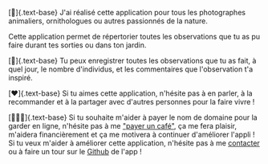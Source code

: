 ---
---

[🦌]{.text-base} J'ai réalisé cette application pour tous les photographes animaliers, ornithologues ou autres passionnés de la nature.

Cette application permet de répertorier toutes les observations que tu as pu faire durant tes sorties ou dans ton
jardin.

[📱]{.text-base} Tu peux enregistrer toutes les observations que tu as fait, à quel jour, le nombre d'individus, et les commentaires que
l'observation t'a inspiré.

[❤️]{.text-base} Si tu aimes cette application, n'hésite pas à en parler, à la recommander et à la partager avec d'autres personnes pour
la faire vivre !

[👨🏻‍💻]{.text-base} Si tu souhaite m'aider à payer le nom de domaine pour la garder en ligne, n'hésite pas à me ["payer un
café"](https://www.buymeacoffee.com/corentin7301), ça me fera plaisir, m'aidera financièrement et ça me motivera à
continuer d'améliorer l'appli !
Si tu veux m'aider à améliorer cette application, n'hésite pas à me [contacter](/send-comments) ou à faire un tour
sur le [Github](https://github.com/Corentin7301/wildcount) de l'app !
